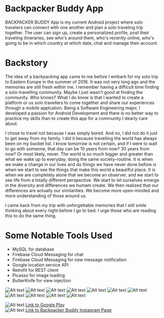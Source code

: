 # Backpacker Buddy App

BACKPACKER BUDDY App is my current Android project where solo travelers can connect with one another and plan a solo traveling trip together. </b>
The user can sign up, create a personalized profile, post their traveling itineraries, see who's around them, who's recently online, who's going to be in which country at which date, chat and manage their account. </b>

# Backstory </b>
The idea of a backpacking app came to me before I embark for my solo trip to Eastern Europe in the summer of 2016. It was not very long ago and the memories are still fresh within me. I remember having a difficult time finding a solo-travelling community. Maybe I just wasn't good at finding the community. Who knows? What I do know is that I wanted to create a platform or us solo travellers to come together and share our experiences through a mobile applcation. Being a Software Engineering major, I developed a passion for Android Development and there is no better way to practice my skills than to create this app for a community I dearly care about.

I chose to travel not because I was simply bored. And no, I did not do it just to get away from my family. I did it because travelling the world has always been on my bucket list. I know tomorrow is not certain, and if I were to wait to go with someone, that day can be 10 years from now? 30 years from now? Or most likely, never. The world is so much bigger and greater than what we wake up to everyday, doing the same society-routine. It is when we make a change in our lives and do things we have never done before is when we start to see the things that make this world a beautiful place. It is when we are completely alone that we become an observer, and we start to see life from a totally different perspective. We start to let ourselves emerge in the diversity and differences we humam create. We then realized that our differences are actually our similarities. We become more open-minded and more understanding of those around us. 

I came back from my trip with unforgettable memories that I still smile thinking about every night before I go to bed. I urge those who are reading this to do the same thing. 

# Some Notable Tools Used </b>
* MySQL for database </b>
* Firebase Cloud Messaging for chat </b>
* Firebase Cloud Messaging for new message notification </b>
* Google location service API </b>
* Retrofit for REST client </b>
* Picasso for image loading </b>
* ButterKnife for view injection </b>


![Alt text](http://i.imgur.com/llBgwan.png)
![Alt text](http://i.imgur.com/23AlhoP.png)
![Alt text](http://i.imgur.com/UuF8zdA.png)
![Alt text](http://i.imgur.com/Ftgyhup.png)
![Alt text](http://i.imgur.com/0XGH2Xv.png)
![Alt text](http://i.imgur.com/dSb7S4X.png)
![Alt text](http://i.imgur.com/VjAQoBk.png)
![Alt text](http://i.imgur.com/bGBJPb1.png)
![Alt text](http://i.imgur.com/sKuqpP2.png)
![Alt text](http://i.imgur.com/3vMaxAg.png)
![Alt text](http://i.imgur.com/p0L5oUv.png)

![Alt text](http://i.imgur.com/SQtmBDh.png) [Link to Google Play](https://play.google.com/store/apps/details?id=ravtrix.backpackerbuddy) <br>
![Alt text](http://i.imgur.com/X9xyBYJ.png)  [Link to Backpacker Buddy Instagram Page](https://www.instagram.com/backpackerbuddy/)

